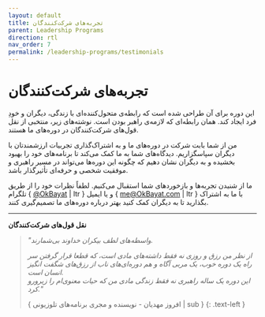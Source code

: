 ```yaml
---
layout: default
title: تجربه‌های شرکت‌کنندگان
parent: Leadership Programs
direction: rtl
nav_order: 7
permalink: /leadership-programs/testimonials
---
```


# تجربه‌های شرکت‌کنندگان
این دوره برای آن طراحی شده است که رابطه‌ی متحول‌کننده‌ای با زندگی، دیگران و خودِ فرد ایجاد کند. همان رابطه‌ای که لازمه‌ی راهبر بودن است. نوشته‌های زیر، منتخبی از نقل قول‌های شرکت‌کنندگان در دوره‌های ما هستند.

من از شما بابت شرکت در دوره‌های ما و به اشتراک‌گذاری تجربیات ارزشمندتان با دیگران سپاسگزاریم. دیدگاه‌های شما به ما کمک می‌کند تا برنامه‌های خود را بهبود بخشیده و به دیگران نشان دهیم که چگونه این دوره‌ها می‌تواند در مسیر راهبری و موفقیت شخصی و حرفه‌ای تأثیرگذار باشد.

ما از شنیدن تجربه‌ها و بازخوردهای شما استقبال می‌کنیم. لطفاً نظرات خود را از طریق تلگرام { [@OkBayat](https://t.me/OKBayat) | ltr } و یا ایمیل { [me@OkBayat.com](mailto:me@OkBayat.com) | ltr } با ما به اشتراک بگذارید تا به دیگران کمک کنید بهتر درباره دوره‌های ما تصمیم‌گیری کنند.

---

**نقل قول‌های شرکت‌کنندگان**

> _"واسطه‌های لطف بیکران خداوند بی‌شمارند._
>
> _از نظر من رزق و روزی نه فقط داشته‌های مادی است، که قطعا قرار گرفتن سر راه یک دوره خوب، یک مربی آگاه و هم دوره‌ای‌های ناب از رزق‌های شگفت انگیز انسان است._  
> _این دوره یک ساله راهبری نه فقط زندگی مادی من که حیات معنوی‌ام را زیرورو کرد."_
>
> { افروز مهدیان - نویسنده و مجری برنامه‌های تلوزیونی | sub }
> {: .text-left }
